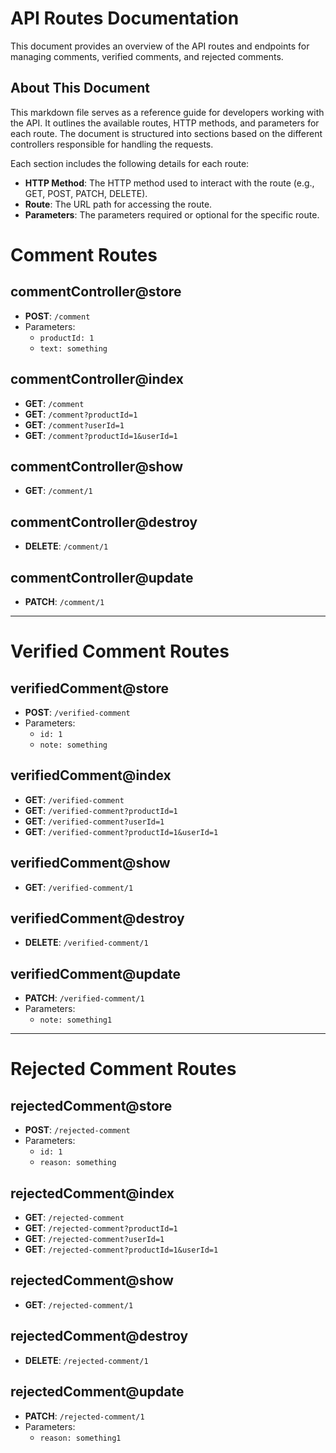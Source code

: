 # API Routes Documentation

This document provides an overview of the API routes and endpoints for managing comments, verified comments, and rejected comments.

## About This Document

This markdown file serves as a reference guide for developers working with the API. It outlines the available routes, HTTP methods, and parameters for each route. The document is structured into sections based on the different controllers responsible for handling the requests.

Each section includes the following details for each route:

- **HTTP Method**: The HTTP method used to interact with the route (e.g., GET, POST, PATCH, DELETE).
- **Route**: The URL path for accessing the route.
- **Parameters**: The parameters required or optional for the specific route.

# Comment Routes

## commentController@store
- **POST**: `/comment`
- Parameters:
  - `productId: 1`
  - `text: something`

## commentController@index
- **GET**: `/comment`
- **GET**: `/comment?productId=1`
- **GET**: `/comment?userId=1`
- **GET**: `/comment?productId=1&userId=1`

## commentController@show
- **GET**: `/comment/1`

## commentController@destroy
- **DELETE**: `/comment/1`

## commentController@update
- **PATCH**: `/comment/1`

---

# Verified Comment Routes

## verifiedComment@store
- **POST**: `/verified-comment`
- Parameters:
  - `id: 1`
  - `note: something`

## verifiedComment@index
- **GET**: `/verified-comment`
- **GET**: `/verified-comment?productId=1`
- **GET**: `/verified-comment?userId=1`
- **GET**: `/verified-comment?productId=1&userId=1`

## verifiedComment@show
- **GET**: `/verified-comment/1`

## verifiedComment@destroy
- **DELETE**: `/verified-comment/1`

## verifiedComment@update
- **PATCH**: `/verified-comment/1`
- Parameters:
  - `note: something1`

---

# Rejected Comment Routes

## rejectedComment@store
- **POST**: `/rejected-comment`
- Parameters:
  - `id: 1`
  - `reason: something`

## rejectedComment@index
- **GET**: `/rejected-comment`
- **GET**: `/rejected-comment?productId=1`
- **GET**: `/rejected-comment?userId=1`
- **GET**: `/rejected-comment?productId=1&userId=1`

## rejectedComment@show
- **GET**: `/rejected-comment/1`

## rejectedComment@destroy
- **DELETE**: `/rejected-comment/1`

## rejectedComment@update
- **PATCH**: `/rejected-comment/1`
- Parameters:
  - `reason: something1`
